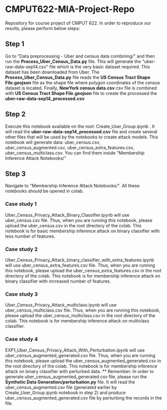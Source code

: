 # CMPUT622-MIA-Project-Repo
Repository for course project of CMPUT 622.
In order to reproduce our results, please perform below steps:

## Step 1
Go to "Data preprocessing - Uber and census data combining/" and then run the **Process_Uber_Census_Data.py** file. This will generate the "uber-raw-data-sep14.csv" file which is the very basic dataset required. This dataset has been downloaded from Uber. The **Process_Uber_Census_Data.py** file reads the **US Census Tract Shape File.geojson** file as the shape file where polygon coordinates of the census dataset is located. Finally, **NewYork census data.csv** csv file is combined with **US Census Tract Shape File.geojson** file to create the processed the **uber-raw-data-sep14_processed.csv**

## Step 2
Execute this notebook available on the root: Create_User_Group.ipynb . It will read the **uber-raw-data-sep14_processed.csv** file and create several other files that will be used by the notebooks to create attack models. This notebook will generate data: uber_census.csv, uber_census_augmented.csv, uber_census_extra_features.csv, uber_census_multiclass.csv. You can find them inside "Membership Inference Attack Notebooks/"


## Step 3
Navigate to "Membership Inference Attack Notebooks/". All these notebooks should be opened in colab.

### Case study 1
Uber_Census_Privacy_Attack_Binary_Classifier.ipynb will use uber_census.csv file. Thus, when you are running this notebook, please upload the uber_census.csv in the root directory of the colab. This notebook is for basic membership inference attack on binary classifier with less number of features.

### Case study 2
Uber_Census_Privacy_Attack_binary_classifier_with_extra_features.ipynb will use uber_census_extra_features.csv file. Thus, when you are running this notebook, please upload the uber_census_extra_features.csv in the root directory of the colab. This notebook is for membership inference attack on binary classifier with increased number of features.

### Case study 3
Uber_Census_Privacy_Attack_multiclass.ipynb will use uber_census_multiclass.csv file. Thus, when you are running this notebook, please upload the uber_census_multiclass.csv in the root directory of the colab. This notebook is for membership inference attack on multiclass classifier.

### Case study 4
EXP1_Uber_Census_Privacy_Attack_With_Perturbation.ipynb will use uber_census_augmented_generated.csv file. Thus, when you are running this notebook, please upload the uber_census_augmented_generated.csv in the root directory of the colab. This notebook is for membership inference attack on binary classifier with perturbed data.
** Remember: In order to generate uber_census_augmented_generated.csv file, please run the **Synthetic Data Generation/perturbation.py** file. It will read the uber_census_augmented.csv file (generated earlier by Create_User_Group.ipynb notebook in step 2) and produce uber_census_augmented_generated.csv file by perturbing the records in the file.


